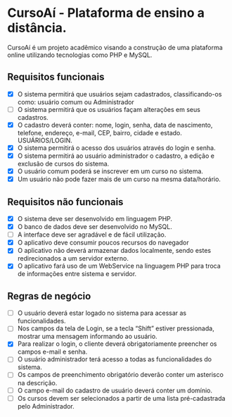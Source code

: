 # CursoAí - Plataforma de ensino a distância.
CursoAí é um projeto acadêmico visando a construção de uma plataforma online utilizando tecnologias como PHP e MySQL.

## Requisitos funcionais
 - [x] O sistema permitirá que usuários sejam cadastrados, classificando-os como: usuário comum ou Administrador
 - [ ] O sistema permitirá que os usuários façam alterações em seus cadastros.
 - [x] O cadastro deverá conter: nome, login, senha, data de nascimento, telefone,
endereço, e-mail, CEP, bairro, cidade e estado. USUÁRIOS/LOGIN.
 - [x] O sistema permitirá o acesso dos usuários através do login e senha.
 - [x] O sistema permitirá ao usuário administrador o cadastro, a edição e exclusão de cursos do sistema.
 - [x] O usuário comum poderá se inscrever em um curso no sistema.
 - [x] Um usuário não pode fazer mais de um curso na mesma data/horário.

## Requisitos não funcionais
 - [x] O sistema deve ser desenvolvido em linguagem PHP.
 - [x] O banco de dados deve ser desenvolvido no MySQL.
 - [ ] A interface deve ser agradável e de fácil utilização.
 - [x] O aplicativo deve consumir poucos recursos do navegador
 - [x] O aplicativo não deverá armazenar dados localmente, sendo estes redirecionados a um
 servidor externo.
 - [x] O aplicativo fará uso de um WebService na linguagem PHP para troca de informações entre sistema e servidor.

## Regras de negócio
 - [ ] O usuário deverá estar logado no sistema para acessar as funcionalidades.
 - [ ] Nos campos da tela de Login, se a tecla “Shift” estiver pressionada, mostrar uma mensagem informando ao usuário.
 - [x] Para realizar o login, o cliente deverá obrigatoriamente preencher os campos e-mail e senha.
 - [ ] O usuário administrador terá acesso a todas as funcionalidades do sistema.
 - [ ] Os campos de preenchimento obrigatório deverão conter um asterisco na descrição.
 - [ ] O campo e-mail do cadastro de usuário deverá conter um domínio.
 - [ ] Os cursos devem ser selecionados a partir de uma lista pré-cadastrada pelo Administrador.